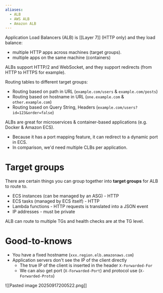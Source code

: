 ```yaml
---
aliases:
  - ALB
  - AWS ALB
  - Amazon ALB
---
```

Application Load Balancers (ALB) is [[Layer 7]] (HTTP only) and they load balance:
- multiple HTTP apps across machines (target groups).
- multiple apps on the same machine (containers)

ALBs support HTTP/2 and WebSocket, and they support redirects (from HTTP to HTTPS for example).

Routing tables to different target groups:
- Routing based on path in URL (`example.com/users` & `example.com/posts`)
- Routing based on hostname in URL (`one.example.com` & `other.example.com`)
- Routing based on Query String, Headers (`example.com/users?id=123&order=false`)

ALBs are great for microservices & container-based applications (e.g. Docker & Amazon ECS). 
- Because it has a port mapping feature, it can redirect to a dynamic port in ECS.
- In comparison, we'd need multiple CLBs per application.

# Target groups
There are certain things you can group together into **target groups** for ALB to route to.
- ECS instances (can be managed by an ASG) - HTTP
- ECS tasks (managed by ECS itself) - HTTP
- Lambda functions  - HTTP requests is translated into a JSON event
- IP addresses - must be private

ALB can route to multiple TGs and health checks are at the TG level.
# Good-to-knows
- You have a fixed hostname (`xxx.region.elb.amazonaws.com`)
- Application servers don't see the IP of the client directly
	- The true IP of the client is inserted in the header `X-Forwarded-For`
	- We can also get port (`X-Forwarded-Port`) and protocol use (`X-Forwarded-Proto`)

![[Pasted image 20250917200522.png]]

